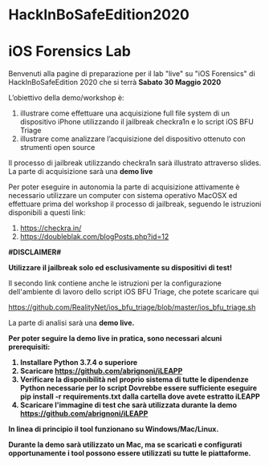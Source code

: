 # HackInBoSafeEdition2020

# iOS Forensics Lab

Benvenuti alla pagine di preparazione per il lab "live" su "iOS Forensics" di HackInBoSafeEdition 2020 che si terrà <b>Sabato 30 Maggio 2020</b>

L’obiettivo della demo/workshop è:

<ol>
<li>illustrare come effettuare una acquisizione full file system di un dispositivo iPhone utilizzando il jailbreak checkra1n e lo script iOS BFU Triage
<li>illustrare come analizzare l’acquisizione del dispositivo ottenuto con strumenti open source 
</ol>

Il processo di jailbreak utilizzando checkra1n sarà illustrato attraverso slides.
La parte di acquisizione sarà una <b>demo live</b>

Per poter eseguire in autonomia la parte di acquisizione attivamente è necessario utilizzare un computer con sistema operativo MacOSX ed effettuare prima del workshop il processo di jailbreak, seguendo le istruzioni disponibili a questi link:

1.	https://checkra.in/
2.	https://doubleblak.com/blogPosts.php?id=12

<b>#DISCLAIMER#</b>

<b>Utilizzare il jailbreak solo ed esclusivamente su dispositivi di test!</b>

Il secondo link contiene anche le istruzioni per la configurazione dell'ambiente di lavoro dello script iOS BFU Triage, che potete scaricare qui

https://github.com/RealityNet/ios_bfu_triage/blob/master/ios_bfu_triage.sh

La parte di analisi sarà una <b>demo live<b>.

Per poter seguire la demo live in pratica, sono necessari alcuni prerequisiti:

1.	Installare Python 3.7.4 o superiore
2.	Scaricare https://github.com/abrignoni/iLEAPP
3.	Verificare la disponibilità nel proprio sistema di tutte le dipendenze Python necessarie per lo script
    Dovrebbe essere sufficiente eseguire pip install -r requirements.txt dalla cartella dove avete estratto iLEAPP 
2.	Scaricare l'immagine di test che sarà utilizzata durante la demo
https://github.com/abrignoni/iLEAPP
  

In linea di principio il tool funzionano su Windows/Mac/Linux.

Durante la demo sarà utilizzato un Mac, ma se scaricati e configurati opportunamente i tool possono essere utilizzati su tutte le piattaforme. 
